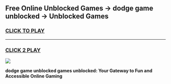 
## Free Online Unblocked Games → dodge game unblocked → Unblocked Games
<h3>
<a href="https://premium.freeplayer.one?title=dodge_game_unblocked&ref=21F">CLICK TO PLAY</a></h3>
<hr>

<h3>
<a href="https://premium.freeplayer.one?title=dodge_game_unblocked&ref=21F">CLICK 2 PLAY</a>
  
</h3>

<a href="https://premium.freeplayer.one?title=dodge_game_unblocked&ref=21F/"><img src="https://clearcache.store/games.png"></a>


**dodge game unblocked games unblocked: Your Gateway to Fun and Accessible Online Gaming**

